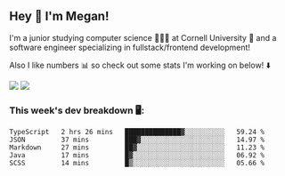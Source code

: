 ## Hey 👋 I'm Megan! 
I'm a junior studying computer science 👩🏻‍💻 at Cornell University 🐻 and a software engineer specializing in fullstack/frontend development!

Also I like numbers 📊 so check out some stats I'm working on below! ⬇️

<img src="https://github-readme-stats.vercel.app/api?username=meganyin13&show_icons=true&hide=stars&count_private=true" />

<img src="https://github-readme-stats.vercel.app/api/top-langs/?username=meganyin13&layout=compact&hide=Jupyter%20Notebook" />

### This week's dev breakdown 🖥:
<!--START_SECTION:waka-->
```text
TypeScript   2 hrs 26 mins   ██████████████▓░░░░░░░░░░   59.24 % 
JSON         37 mins         ███▓░░░░░░░░░░░░░░░░░░░░░   14.97 % 
Markdown     27 mins         ██▓░░░░░░░░░░░░░░░░░░░░░░   11.23 % 
Java         17 mins         █▓░░░░░░░░░░░░░░░░░░░░░░░   06.92 % 
SCSS         14 mins         █▒░░░░░░░░░░░░░░░░░░░░░░░   05.66 % 
```
<!--END_SECTION:waka-->